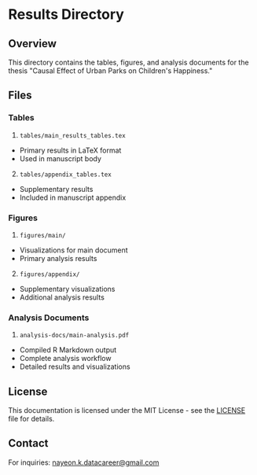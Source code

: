 # Results Directory

## Overview
This directory contains the tables, figures, and analysis documents for the thesis "Causal Effect of Urban Parks on Children's Happiness."

## Files

### Tables
1. `tables/main_results_tables.tex`
- Primary results in LaTeX format
- Used in manuscript body

2. `tables/appendix_tables.tex`
- Supplementary results
- Included in manuscript appendix

### Figures
1. `figures/main/`
- Visualizations for main document
- Primary analysis results

2. `figures/appendix/`
- Supplementary visualizations
- Additional analysis results

### Analysis Documents
1. `analysis-docs/main-analysis.pdf`
- Compiled R Markdown output
- Complete analysis workflow
- Detailed results and visualizations

## License
This documentation is licensed under the MIT License - see the [LICENSE](LICENSE) file for details.

## Contact
For inquiries: nayeon.k.datacareer@gmail.com
